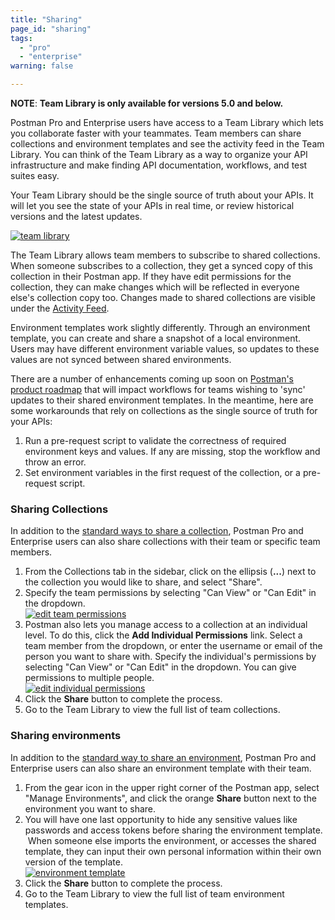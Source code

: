 ```yaml
---
title: "Sharing"
page_id: "sharing"
tags: 
  - "pro"
  - "enterprise"
warning: false

---
```


 **NOTE**: **Team Library is only available for versions 5.0 and below.**

Postman Pro and Enterprise users have access to a Team Library which lets you collaborate faster with your teammates. Team members can share collections and environment templates and see the activity feed in the Team Library. You can think of the Team Library as a way to organize your API infrastructure and make finding API documentation, workflows, and test suites easy.

Your Team Library should be the single source of truth about your APIs. It will let you see the state of your APIs in real time, or review historical versions and the latest updates.

[![team library](https://assets.postman.com/postman-docs/59167045.png)](https://assets.postman.com/postman-docs/59167045.png)

The Team Library allows team members to subscribe to shared collections. When someone subscribes to a collection, they get a synced copy of this collection in their Postman app. If they have edit permissions for the collection, they can make changes which will be reflected in everyone else's collection copy too. Changes made to shared collections are visible under the [Activity Feed](https://learning.postman.com/docs/postman/workspaces/activity_feed_and_restoring_collections/).

Environment templates work slightly differently. Through an environment template, you can create and share a snapshot of a local environment. Users may have different environment variable values, so updates to these values are not synced between shared environments.

There are a number of enhancements coming up soon on [Postman's product roadmap](https://github.com/postmanlabs/postman-app-support/projects/45?fullscreen=true) that will impact workflows for teams wishing to 'sync' updates to their shared environment templates. In the meantime, here are some workarounds that rely on collections as the single source of truth for your APIs:

1. Run a pre-request script to validate the correctness of required environment keys and values. If any are missing, stop the workflow and throw an error.
2. Set environment variables in the first request of the collection, or a pre-request script.

### Sharing Collections

In addition to the [standard ways to share a collection](https://learning.postman.com/docs/postman/collections/sharing_collections/), Postman Pro and Enterprise users can also share collections with their team or specific team members.

1.  From the Collections tab in the sidebar, click on the ellipsis (**...**) next to the collection you would like to share, and select "Share".
2.  Specify the team permissions by selecting "Can View" or "Can Edit" in the dropdown.  
    [![edit team permissions](https://assets.postman.com/postman-docs/58787441.png)](https://assets.postman.com/postman-docs/58787441.png)
3.  Postman also lets you manage access to a collection at an individual level. To do this, click the **Add Individual Permissions** link. Select a team member from the dropdown, or enter the username or email of the person you want to share with. Specify the individual's permissions by selecting "Can View" or "Can Edit" in the dropdown. You can give permissions to multiple people.  
    [![edit individual permissions](https://assets.postman.com/postman-docs/58787572.png)](https://assets.postman.com/postman-docs/58787572.png)
4.  Click the **Share** button to complete the process.
5.  Go to the Team Library to view the full list of team collections.

### Sharing environments

In addition to the [standard way to share an environment](https://learning.postman.com/docs/postman/environments_and_globals/manage_environments/share-an-environment), Postman Pro and Enterprise users can also share an environment template with their team.

1.  From the gear icon in the upper right corner of the Postman app, select "Manage Environments", and click the orange **Share** button next to the environment you want to share. 
2.  You will have one last opportunity to hide any sensitive values like passwords and access tokens before sharing the environment template.  When someone else imports the environment, or accesses the shared template, they can input their own personal information within their own version of the template.  
    [![environment template](https://assets.postman.com/postman-docs/58787793.png)](https://assets.postman.com/postman-docs/58787793.png)
3.  Click the **Share** button to complete the process.
4.  Go to the Team Library to view the full list of team environment templates.
